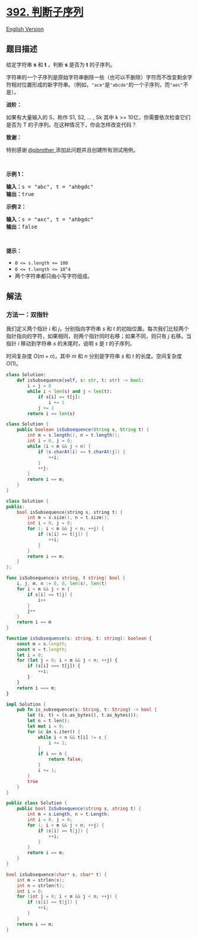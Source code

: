 # [392. 判断子序列](https://leetcode.cn/problems/is-subsequence)

[English Version](/solution/0300-0399/0392.Is%20Subsequence/README_EN.md)

<!-- tags:双指针,字符串,动态规划 -->

<!-- difficulty:简单 -->

## 题目描述

<!-- 这里写题目描述 -->

<p>给定字符串 <strong>s</strong> 和 <strong>t</strong> ，判断 <strong>s</strong> 是否为 <strong>t</strong> 的子序列。</p>

<p>字符串的一个子序列是原始字符串删除一些（也可以不删除）字符而不改变剩余字符相对位置形成的新字符串。（例如，<code>"ace"</code>是<code>"abcde"</code>的一个子序列，而<code>"aec"</code>不是）。</p>

<p><strong>进阶：</strong></p>

<p>如果有大量输入的 S，称作 S1, S2, ... , Sk 其中 k >= 10亿，你需要依次检查它们是否为 T 的子序列。在这种情况下，你会怎样改变代码？</p>

<p><strong>致谢：</strong></p>

<p>特别感谢<strong> </strong><a href="https://leetcode.com/pbrother/">@pbrother </a>添加此问题并且创建所有测试用例。</p>

<p> </p>

<p><strong>示例 1：</strong></p>

<pre>
<strong>输入：</strong>s = "abc", t = "ahbgdc"
<strong>输出：</strong>true
</pre>

<p><strong>示例 2：</strong></p>

<pre>
<strong>输入：</strong>s = "axc", t = "ahbgdc"
<strong>输出：</strong>false
</pre>

<p> </p>

<p><strong>提示：</strong></p>

<ul>
	<li><code>0 <= s.length <= 100</code></li>
	<li><code>0 <= t.length <= 10^4</code></li>
	<li>两个字符串都只由小写字符组成。</li>
</ul>

## 解法

### 方法一：双指针

我们定义两个指针 $i$ 和 $j$，分别指向字符串 $s$ 和 $t$ 的初始位置。每次我们比较两个指针指向的字符，如果相同，则两个指针同时右移；如果不同，则只有 $j$ 右移。当指针 $i$ 移动到字符串 $s$ 的末尾时，说明 $s$ 是 $t$ 的子序列。

时间复杂度 $O(m + n)$，其中 $m$ 和 $n$ 分别是字符串 $s$ 和 $t$ 的长度。空间复杂度 $O(1)$。

<!-- tabs:start -->

```python
class Solution:
    def isSubsequence(self, s: str, t: str) -> bool:
        i = j = 0
        while i < len(s) and j < len(t):
            if s[i] == t[j]:
                i += 1
            j += 1
        return i == len(s)
```

```java
class Solution {
    public boolean isSubsequence(String s, String t) {
        int m = s.length(), n = t.length();
        int i = 0, j = 0;
        while (i < m && j < n) {
            if (s.charAt(i) == t.charAt(j)) {
                ++i;
            }
            ++j;
        }
        return i == m;
    }
}
```

```cpp
class Solution {
public:
    bool isSubsequence(string s, string t) {
        int m = s.size(), n = t.size();
        int i = 0, j = 0;
        for (; i < m && j < n; ++j) {
            if (s[i] == t[j]) {
                ++i;
            }
        }
        return i == m;
    }
};
```

```go
func isSubsequence(s string, t string) bool {
	i, j, m, n := 0, 0, len(s), len(t)
	for i < m && j < n {
		if s[i] == t[j] {
			i++
		}
		j++
	}
	return i == m
}
```

```ts
function isSubsequence(s: string, t: string): boolean {
    const m = s.length;
    const n = t.length;
    let i = 0;
    for (let j = 0; i < m && j < n; ++j) {
        if (s[i] === t[j]) {
            ++i;
        }
    }
    return i === m;
}
```

```rust
impl Solution {
    pub fn is_subsequence(s: String, t: String) -> bool {
        let (s, t) = (s.as_bytes(), t.as_bytes());
        let n = t.len();
        let mut i = 0;
        for &c in s.iter() {
            while i < n && t[i] != c {
                i += 1;
            }
            if i == n {
                return false;
            }
            i += 1;
        }
        true
    }
}
```

```cs
public class Solution {
    public bool IsSubsequence(string s, string t) {
        int m = s.Length, n = t.Length;
        int i = 0, j = 0;
        for (; i < m && j < n; ++j) {
            if (s[i] == t[j]) {
                ++i;
            }
        }
        return i == m;
    }
}
```

```c
bool isSubsequence(char* s, char* t) {
    int m = strlen(s);
    int n = strlen(t);
    int i = 0;
    for (int j = 0; i < m && j < n; ++j) {
        if (s[i] == t[j]) {
            ++i;
        }
    }
    return i == m;
}
```

<!-- tabs:end -->

<!-- end -->

